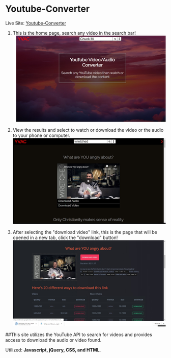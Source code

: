 # Youtube-Converter

Live Site: [Youtube-Converter](https://ezg97.github.io/Youtube-Converter/)

1. This is the home page, search any video in the search bar!
![Home Page Image](api-home.jpg)

2. View the results and select to watch or download the video or the audio to your phone or computer.
![Result Page Image](api-search.jpg)

3. After selecting the "download video" link, this is the page that will be opened in a new tab, click the "download" button!
![Download Page Image](api-download.jpg)

##This site utilizes the YouTube API to search for videos and provides access to download the audio or video found.

Utilized: **Javascript, jQuery, CSS, and HTML**.
